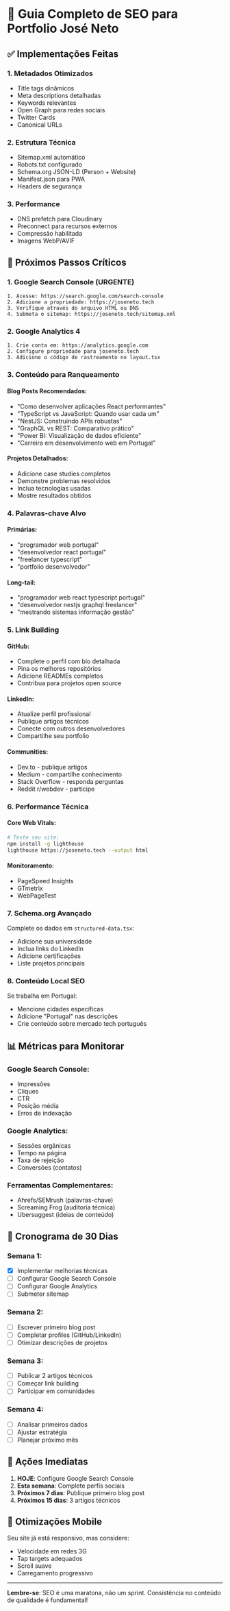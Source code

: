 # 🚀 Guia Completo de SEO para Portfolio José Neto

## ✅ Implementações Feitas

### 1. **Metadados Otimizados**
- Title tags dinâmicos
- Meta descriptions detalhadas
- Keywords relevantes
- Open Graph para redes sociais
- Twitter Cards
- Canonical URLs

### 2. **Estrutura Técnica**
- Sitemap.xml automático
- Robots.txt configurado
- Schema.org JSON-LD (Person + Website)
- Manifest.json para PWA
- Headers de segurança

### 3. **Performance**
- DNS prefetch para Cloudinary
- Preconnect para recursos externos
- Compressão habilitada
- Imagens WebP/AVIF

## 🎯 Próximos Passos Críticos

### 1. **Google Search Console** (URGENTE)
```
1. Acesse: https://search.google.com/search-console
2. Adicione a propriedade: https://joseneto.tech
3. Verifique através do arquivo HTML ou DNS
4. Submeta o sitemap: https://joseneto.tech/sitemap.xml
```

### 2. **Google Analytics 4**
```
1. Crie conta em: https://analytics.google.com
2. Configure propriedade para joseneto.tech
3. Adicione o código de rastreamento no layout.tsx
```

### 3. **Conteúdo para Ranqueamento**

#### Blog Posts Recomendados:
- "Como desenvolver aplicações React performantes"
- "TypeScript vs JavaScript: Quando usar cada um"
- "NestJS: Construindo APIs robustas"
- "GraphQL vs REST: Comparativo prático"
- "Power BI: Visualização de dados eficiente"
- "Carreira em desenvolvimento web em Portugal"

#### Projetos Detalhados:
- Adicione case studies completos
- Demonstre problemas resolvidos
- Inclua tecnologias usadas
- Mostre resultados obtidos

### 4. **Palavras-chave Alvo**

#### Primárias:
- "programador web portugal"
- "desenvolvedor react portugal"
- "freelancer typescript"
- "portfolio desenvolvedor"

#### Long-tail:
- "programador web react typescript portugal"
- "desenvolvedor nestjs graphql freelancer"
- "mestrando sistemas informação gestão"

### 5. **Link Building**

#### GitHub:
- Complete o perfil com bio detalhada
- Pina os melhores repositórios
- Adicione READMEs completos
- Contribua para projetos open source

#### LinkedIn:
- Atualize perfil profissional
- Publique artigos técnicos
- Conecte com outros desenvolvedores
- Compartilhe seu portfolio

#### Communities:
- Dev.to - publique artigos
- Medium - compartilhe conhecimento
- Stack Overflow - responda perguntas
- Reddit r/webdev - participe

### 6. **Performance Técnica**

#### Core Web Vitals:
```bash
# Teste seu site:
npm install -g lighthouse
lighthouse https://joseneto.tech --output html
```

#### Monitoramento:
- PageSpeed Insights
- GTmetrix
- WebPageTest

### 7. **Schema.org Avançado**

Complete os dados em `structured-data.tsx`:
- Adicione sua universidade
- Inclua links do LinkedIn
- Adicione certificações
- Liste projetos principais

### 8. **Conteúdo Local SEO**

Se trabalha em Portugal:
- Mencione cidades específicas
- Adicione "Portugal" nas descrições
- Crie conteúdo sobre mercado tech português

## 📊 Métricas para Monitorar

### Google Search Console:
- Impressões
- Cliques
- CTR
- Posição média
- Erros de indexação

### Google Analytics:
- Sessões orgânicas
- Tempo na página
- Taxa de rejeição
- Conversões (contatos)

### Ferramentas Complementares:
- Ahrefs/SEMrush (palavras-chave)
- Screaming Frog (auditoria técnica)
- Ubersuggest (ideias de conteúdo)

## 🎯 Cronograma de 30 Dias

### Semana 1:
- [x] Implementar melhorias técnicas
- [ ] Configurar Google Search Console
- [ ] Configurar Google Analytics
- [ ] Submeter sitemap

### Semana 2:
- [ ] Escrever primeiro blog post
- [ ] Completar profiles (GitHub/LinkedIn)
- [ ] Otimizar descrições de projetos

### Semana 3:
- [ ] Publicar 2 artigos técnicos
- [ ] Começar link building
- [ ] Participar em comunidades

### Semana 4:
- [ ] Analisar primeiros dados
- [ ] Ajustar estratégia
- [ ] Planejar próximo mês

## 🚨 Ações Imediatas

1. **HOJE**: Configure Google Search Console
2. **Esta semana**: Complete perfis sociais
3. **Próximos 7 dias**: Publique primeiro blog post
4. **Próximos 15 dias**: 3 artigos técnicos

## 📱 Otimizações Mobile

Seu site já está responsivo, mas considere:
- Velocidade em redes 3G
- Tap targets adequados
- Scroll suave
- Carregamento progressivo

---

**Lembre-se**: SEO é uma maratona, não um sprint. Consistência no conteúdo de qualidade é fundamental!

